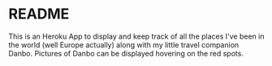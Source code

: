 # README
This is an Heroku App to display and keep track of all the places I've been in the world (well Europe actually) along with my little travel companion Danbo. Pictures of Danbo can be displayed hovering on the red spots.

[](https://github.com/Levia/feddaroundtheworld/blob/master/app/assets/images/screenshot.png)
